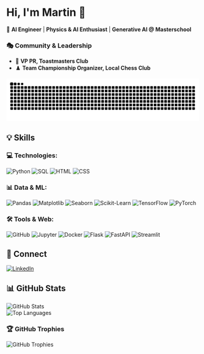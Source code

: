 # Hi, I'm Martin 👋  

🚀 **AI Engineer** | **Physics & AI Enthusiast** | **Generative AI @ Masterschool**  

### 🎭 Community & Leadership  
- 🎤 **VP PR, Toastmasters Club**  
- ♟️ **Team Championship Organizer, Local Chess Club**

<picture>
<source media="(prefers-color-scheme: dark)" srcset="https://raw.githubusercontent.com/spider-man-tm/spider-man-tm/snake-game/github-contribution-grid-snake-dark.svg">
<source media="(prefers-color-scheme: light)" srcset="https://raw.githubusercontent.com/spider-man-tm/spider-man-tm/snake-game/github-contribution-grid-snake.svg">
<img alt="github contribution grid snake animation" src="https://raw.githubusercontent.com/spider-man-tm/spider-man-tm/snake-game/github-contribution-grid-snake.svg">
</picture>

## 💡 Skills  

### 💻 Technologies:  
<p>
  <img alt="Python" src="https://img.shields.io/badge/python-3670A0?style=for-the-badge&logo=python&logoColor=ffdd54" />
  <img alt="SQL" src="https://img.shields.io/badge/SQL-003B57?style=for-the-badge&logo=postgresql&logoColor=white" />
  <img alt="HTML" src="https://img.shields.io/badge/HTML-E34F26?style=for-the-badge&logo=html5&logoColor=white" />
  <img alt="CSS" src="https://img.shields.io/badge/CSS-1572B6?style=for-the-badge&logo=css3&logoColor=white" />
</p>

### 📊 Data & ML:  
<p>
  <img alt="Pandas" src="https://img.shields.io/badge/Pandas-150458?style=for-the-badge&logo=pandas&logoColor=white" />
  <img alt="Matplotlib" src="https://img.shields.io/badge/Matplotlib-003366?style=for-the-badge&logo=matplotlib&logoColor=white" />
  <img alt="Seaborn" src="https://img.shields.io/badge/Seaborn-9B4D96?style=for-the-badge&logo=seaborn&logoColor=white" />
  <img alt="Scikit-Learn" src="https://img.shields.io/badge/Scikit--Learn-F7931E?style=for-the-badge&logo=scikit-learn&logoColor=white" />
  <img alt="TensorFlow" src="https://img.shields.io/badge/TensorFlow-FF6F00?style=for-the-badge&logo=tensorflow&logoColor=white" />
  <img alt="PyTorch" src="https://img.shields.io/badge/PyTorch-EE4C2C?style=for-the-badge&logo=pytorch&logoColor=white" />
</p>

### 🛠️ Tools & Web:  
<p>
  <img alt="GitHub" src="https://img.shields.io/badge/GitHub-181717?style=for-the-badge&logo=github&logoColor=white" />
  <img alt="Jupyter" src="https://img.shields.io/badge/Jupyter-F37626?style=for-the-badge&logo=jupyter&logoColor=white" />
  <img alt="Docker" src="https://img.shields.io/badge/Docker-2496ED?style=for-the-badge&logo=docker&logoColor=white" />
  <img alt="Flask" src="https://img.shields.io/badge/Flask-000000?style=for-the-badge&logo=flask&logoColor=white" />
  <img alt="FastAPI" src="https://img.shields.io/badge/FastAPI-009688?style=for-the-badge&logo=fastapi&logoColor=white" />
  <img alt="Streamlit" src="https://img.shields.io/badge/Streamlit-FF4B4B?style=for-the-badge&logo=streamlit&logoColor=white" />
</p>


## 🔗 Connect  
[![LinkedIn](https://img.shields.io/badge/LinkedIn-blue?style=for-the-badge&logo=linkedin)](https://www.linkedin.com/in/martin-kaiser-ai)  

## 📊 GitHub Stats  

![GitHub Stats](https://github-readme-stats.vercel.app/api?username=kaiser-data&show_icons=true&theme=radical)  
![Top Languages](https://github-readme-stats.vercel.app/api/top-langs/?username=kaiser-data&layout=compact&theme=radical)  

### 🏆 GitHub Trophies  
![GitHub Trophies](https://github-profile-trophy.vercel.app/?username=kaiser-data&theme=radical&column=5)

